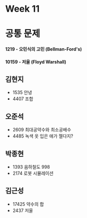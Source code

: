 # Week 11


# 공통 문제
#### 1219 - 오민식의 고민 (Bellman-Ford's)
#### 10159 - 저울 (Floyd Warshall)


## 김현지
* 1535 안녕
* 4407 조합

## 오준석
* 2609 최대공약수와 최소공배수
* 4485 녹색 옷 입은 애가 젤다지?

## 박종현
* 1393 음하철도 998
* 2174 로봇 시뮬레이션

## 김근성
* 17425 약수의 합
* 2437 저울